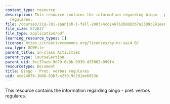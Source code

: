 ```yaml
---
content_type: resource
description: This resource contains the information regarding bingo - pret. verbos
  regulares.
file: /courses/21g-701-spanish-i-fall-2003/4cd246761b8883b7e2309c291ee6653e_MIT21G_701F03_13bingo.pdf
file_size: 572637
file_type: application/pdf
learning_resource_types: []
license: https://creativecommons.org/licenses/by-nc-sa/4.0/
ocw_type: OCWFile
parent_title: In-class Activities
parent_type: CourseSection
parent_uid: 0cc77aeb-9d79-6c9b-9939-d35082c099f4
resourcetype: Document
title: Bingo - Pret. verbos regulares
uid: 4cd24676-1b88-83b7-e230-9c291ee6653e
---
```

This resource contains the information regarding bingo - pret. verbos regulares.